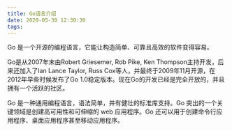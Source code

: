 ```yaml
---
title: Go语言介绍
date: 2020-05-30 12:30:30
tags:
---
```


Go 是一个开源的编程语言，它能让构造简单、可靠且高效的软件变得容易。

Go是从2007年末由Robert Griesemer, Rob Pike, Ken Thompson主持开发，后来还加入了Ian Lance Taylor, Russ Cox等人，并最终于2009年11月开源，在2012年早些时候发布了Go 1.0稳定版本。现在Go的开发已经是完全开放的，并且拥有一个活跃的社区。


Go 是一种通用编程语言，语法简单，并有健壮的标准库支持。Go 突出的一个关键领域是创建高可用性和可伸缩的 web 应用程序。Go 还可以用于创建命令行应用程序、桌面应用程序甚至移动应用程序。

